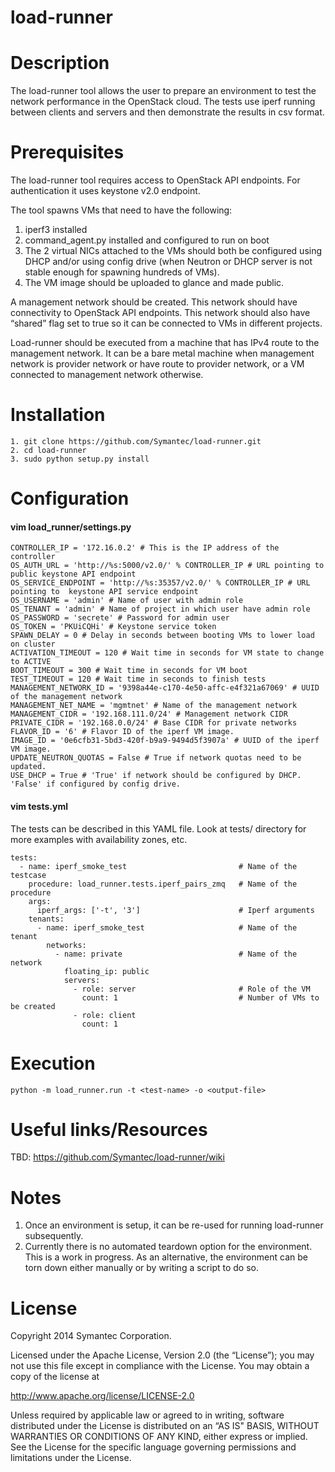load-runner
===========

# Description

The load-runner tool allows the user to prepare an environment to test the network performance in the OpenStack cloud. The tests use iperf running between clients and servers and then demonstrate the results in csv format. 

# Prerequisites

The load-runner tool requires access to OpenStack API endpoints. For authentication it uses keystone v2.0 endpoint.

The tool spawns VMs that need to have the following:
1. iperf3 installed
2. command_agent.py installed and configured to run on boot
3. The 2 virtual NICs attached to the VMs should both be configured using DHCP and/or using config drive (when Neutron or DHCP server is not stable enough for spawning hundreds of VMs). 
4. The VM image should be uploaded to glance and made public.

A management network should be created. This network should have connectivity to OpenStack API endpoints. This network should also have “shared” flag set to true so it can be connected to VMs in different projects.

Load-runner should be executed from a machine that has IPv4 route to the management network. It can be a bare metal machine when management network is provider network or have route to provider network, or a VM connected to management network otherwise.

# Installation

```
1. git clone https://github.com/Symantec/load-runner.git
2. cd load-runner 
3. sudo python setup.py install 
```

# Configuration

#### vim load_runner/settings.py

```
CONTROLLER_IP = '172.16.0.2' # This is the IP address of the controller
OS_AUTH_URL = 'http://%s:5000/v2.0/' % CONTROLLER_IP # URL pointing to public keystone API endpoint
OS_SERVICE_ENDPOINT = 'http://%s:35357/v2.0/' % CONTROLLER_IP # URL pointing to  keystone API service endpoint
OS_USERNAME = 'admin' # Name of user with admin role
OS_TENANT = 'admin' # Name of project in which user have admin role
OS_PASSWORD = 'secrete' # Password for admin user
OS_TOKEN = 'PKUiCQHi' # Keystone service token
SPAWN_DELAY = 0 # Delay in seconds between booting VMs to lower load on cluster
ACTIVATION_TIMEOUT = 120 # Wait time in seconds for VM state to change to ACTIVE
BOOT_TIMEOUT = 300 # Wait time in seconds for VM boot
TEST_TIMEOUT = 120 # Wait time in seconds to finish tests
MANAGEMENT_NETWORK_ID = '9398a44e-c170-4e50-affc-e4f321a67069' # UUID of the management network
MANAGEMENT_NET_NAME = 'mgmtnet' # Name of the management network
MANAGEMENT_CIDR = '192.168.111.0/24' # Management network CIDR
PRIVATE_CIDR = '192.168.0.0/24' # Base CIDR for private networks
FLAVOR_ID = '6' # Flavor ID of the iperf VM image.
IMAGE_ID = '0e6cfb31-5bd3-420f-b9a9-9494d5f3907a' # UUID of the iperf VM image.
UPDATE_NEUTRON_QUOTAS = False # True if network quotas need to be updated.
USE_DHCP = True # 'True' if network should be configured by DHCP. 'False' if configured by config drive.
```

#### vim tests.yml
The tests can be described in this YAML file. Look at tests/ directory for more examples with availability zones, etc.
```
tests:
  - name: iperf_smoke_test                         # Name of the testcase
    procedure: load_runner.tests.iperf_pairs_zmq   # Name of the procedure
    args:
      iperf_args: ['-t', '3']                      # Iperf arguments
    tenants:
      - name: iperf_smoke_test                     # Name of the tenant
        networks:
          - name: private                          # Name of the network
            floating_ip: public                    
            servers:
              - role: server                       # Role of the VM
                count: 1                           # Number of VMs to be created
              - role: client
                count: 1
```


# Execution

```
python -m load_runner.run -t <test-name> -o <output-file>
```

# Useful links/Resources

TBD: https://github.com/Symantec/load-runner/wiki

# Notes 

1. Once an environment is setup, it can be re-used for running load-runner subsequently. 
2. Currently there is no automated teardown option for the environment. This is a work in progress. As an alternative, the environment can be torn down either manually or by writing a script to do so.

# License

Copyright 2014 Symantec Corporation.

Licensed under the Apache License, Version 2.0 (the “License”); you may not use this file except in compliance with the License. You may obtain a copy of the license at

http://www.apache.org/license/LICENSE-2.0

Unless required by applicable law or agreed to in writing, software distributed under the License is distributed on an “AS IS" BASIS, WITHOUT WARRANTIES OR CONDITIONS OF ANY KIND, either express or implied. See the License for the specific language governing permissions and limitations under the License.

